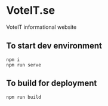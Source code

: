 # VoteIT.se
VoteIT informational website

## To start dev environment
    npm i
    npm run serve

## To build for deployment
    npm run build

